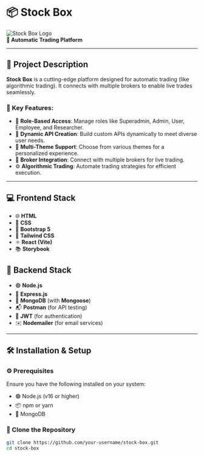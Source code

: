 # 📦 Stock Box  

![Stock Box Logo](https://stockboxpnp.pnpuniverse.com/uploads/basicsetting/logo-1735629852084-427650703.png)  
**🚀 Automatic Trading Platform**  

---

## 📝 Project Description  
**Stock Box** is a cutting-edge platform designed for automatic trading (like algorithmic trading). It connects with multiple brokers to enable live trades seamlessly.  

### 🎯 Key Features:  
- 🏢 **Role-Based Access**: Manage roles like Superadmin, Admin, User, Employee, and Researcher.  
- 🔄 **Dynamic API Creation**: Build custom APIs dynamically to meet diverse user needs.  
- 🎨 **Multi-Theme Support**: Choose from various themes for a personalized experience.  
- 🤝 **Broker Integration**: Connect with multiple brokers for live trading.  
- ⚙️ **Algorithmic Trading**: Automate trading strategies for efficient execution.  

---

## 💻 Frontend Stack  
- 🌐 **HTML**  
- 🎨 **CSS**  
- 💎 **Bootstrap 5**  
- 🎨 **Tailwind CSS**  
- ⚛️ **React (Vite)**  
- 📚 **Storybook**

## 🔧 Backend Stack  
- 🟢 **Node.js**  
- 🚀 **Express.js**  
- 🍃 **MongoDB** (with **Mongoose**)  
- 📬 **Postman** (for API testing)  
- 🔑 **JWT** (for authentication)  
- ✉️ **Nodemailer** (for email services)  

---

## 🛠️ Installation & Setup  
### ⚙️ Prerequisites  
Ensure you have the following installed on your system:  
- 🟢 Node.js (v16 or higher)  
- 📦 npm or yarn  
- 🍃 MongoDB  

### 🔽 Clone the Repository  
```bash
git clone https://github.com/your-username/stock-box.git
cd stock-box
